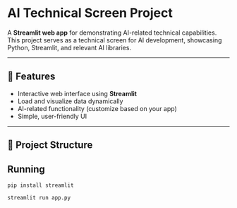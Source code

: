 # AI Technical Screen Project

A **Streamlit web app** for demonstrating AI-related technical capabilities.  
This project serves as a technical screen for AI development, showcasing Python, Streamlit, and relevant AI libraries.

---

## 🚀 Features

- Interactive web interface using **Streamlit**
- Load and visualize data dynamically
- AI-related functionality (customize based on your app)
- Simple, user-friendly UI

---

## 📂 Project Structure

## Running

`pip install streamlit`

`streamlit run app.py`
